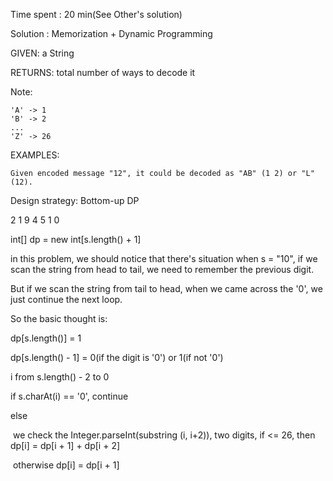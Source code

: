 Time spent : 20 min(See Other's solution)

Solution : Memorization + Dynamic Programming

GIVEN: a String

RETURNS: total number of ways to decode it

Note:

```
'A' -> 1
'B' -> 2
...
'Z' -> 26
```

EXAMPLES:

```
Given encoded message "12", it could be decoded as "AB" (1 2) or "L" (12).
```

Design strategy: Bottom-up DP

2 1 9 4 5 1 0

int[] dp = new int[s.length() + 1]

in this problem, we should notice that there's situation when s = "10", if we scan the string from head to tail, we need to remember the previous digit.

But if we scan the string from tail to head, when we came across the '0', we just continue the next loop.

So the basic thought is:

dp[s.length()] = 1

dp[s.length() - 1] = 0(if the digit is '0') or 1(if not '0')

i from s.length() - 2 to 0

if s.charAt(i) == '0', continue

else

​	we check the Integer.parseInt(substring (i, i+2)), two digits, if <= 26, then dp[i] = dp[i + 1] + dp[i + 2]

​	otherwise dp[i] = dp[i + 1]